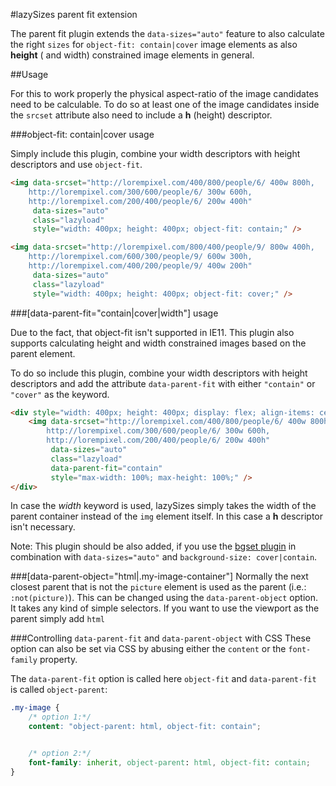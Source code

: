 #lazySizes parent fit extension

The parent fit plugin extends the ``data-sizes="auto"`` feature to also calculate the right ``sizes`` for ``object-fit: contain|cover`` image elements as also **height** ( and width) constrained image elements in general.

##Usage

For this to work properly the physical aspect-ratio of the image candidates need to be calculable. To do so at least one of the image candidates inside the ``srcset`` attribute also need to include a **h** (height) descriptor.

###object-fit: contain|cover usage

Simply include this plugin, combine your width descriptors with height descriptors and use ``object-fit``.

```html
<img data-srcset="http://lorempixel.com/400/800/people/6/ 400w 800h,
	http://lorempixel.com/300/600/people/6/ 300w 600h,
	http://lorempixel.com/200/400/people/6/ 200w 400h"
	 data-sizes="auto"
	 class="lazyload"
	 style="width: 400px; height: 400px; object-fit: contain;" />

<img data-srcset="http://lorempixel.com/800/400/people/9/ 800w 400h,
	http://lorempixel.com/600/300/people/9/ 600w 300h,
	http://lorempixel.com/400/200/people/9/ 400w 200h"
	 data-sizes="auto"
	 class="lazyload"
	 style="width: 400px; height: 400px; object-fit: cover;" />
```

###[data-parent-fit="contain|cover|width"] usage

Due to the fact, that object-fit isn't supported in IE11. This plugin also supports calculating height and width constrained images based on the parent element.

To do so include this plugin, combine your width descriptors with height descriptors and add the attribute ``data-parent-fit`` with either ``"contain"`` or ``"cover"`` as the keyword.

```html
<div style="width: 400px; height: 400px; display: flex; align-items: center; justify-content: center;">
	<img data-srcset="http://lorempixel.com/400/800/people/6/ 400w 800h,
		http://lorempixel.com/300/600/people/6/ 300w 600h,
		http://lorempixel.com/200/400/people/6/ 200w 400h"
		 data-sizes="auto"
		 class="lazyload"
		 data-parent-fit="contain"
		 style="max-width: 100%; max-height: 100%;" />
</div>
```

In case the *width* keyword is used, lazySizes simply takes the width of the parent container instead of the ``img`` element itself. In this case a **h** descriptor isn't necessary.

Note: This plugin should be also added, if you use the [bgset plugin](../bgset/) in combination with ``data-sizes="auto"`` and ``background-size: cover|contain``.

###[data-parent-object="html|.my-image-container"]
Normally the next closest parent that is not the `picture` element is used as the parent (i.e.: `:not(picture)`). This can be changed using the `data-parent-object` option. It takes any kind of simple selectors. If you want to use the viewport as the parent simply add `html`

###Controlling `data-parent-fit` and `data-parent-object` with CSS
These option can also be set via CSS by abusing either the `content` or the `font-family` property.

The `data-parent-fit` option is called here `object-fit` and `data-parent-fit` is called `object-parent`:

```css
.my-image {
	/* option 1:*/
	content: "object-parent: html, object-fit: contain";


	/* option 2:*/
	font-family: inherit, object-parent: html, object-fit: contain;
}
